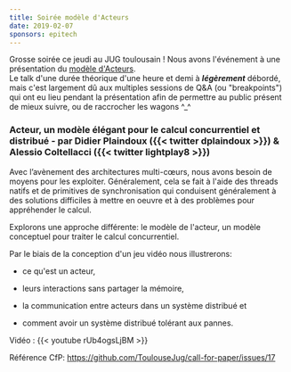```yaml
---
title: Soirée modèle d'Acteurs
date: 2019-02-07
sponsors: epitech
---
```


Grosse soirée ce jeudi au JUG toulousain ! Nous avons l'événement à une présentation du
[modèle d'Acteurs](https://fr.wikipedia.org/wiki/Mod%C3%A8le_d%27acteur).  
Le talk d'une durée théorique d'une heure et demi à ***légèrement*** débordé, mais
c'est largement dû aux multiples sessions de Q&A (ou "breakpoints") qui ont eu lieu
pendant la présentation afin de permettre au public présent de mieux suivre, ou de
raccrocher les wagons ^_^

### Acteur, un modèle élégant pour le calcul concurrentiel et distribué - par Didier Plaindoux ({{< twitter dplaindoux >}}) & Alessio Coltellacci ({{< twitter lightplay8 >}})

Avec l’avènement des architectures multi-cœurs, nous avons besoin de moyens pour les
exploiter. Généralement, cela se fait à l'aide des threads natifs et de primitives de
synchronisation qui conduisent généralement à des solutions difficiles à mettre en oeuvre
et à des problèmes pour appréhender le calcul.

Explorons une approche différente: le modèle de l'acteur, un modèle conceptuel pour
traiter le calcul concurrentiel.

Par le biais de la conception d'un jeu vidéo nous illustrerons:

* ce qu'est un acteur,

* leurs interactions sans partager la mémoire,

* la communication entre acteurs dans un système distribué et

* comment avoir un système distribué tolérant aux pannes.

Vidéo : {{< youtube rUb4ogsLjBM >}}

Référence CfP: https://github.com/ToulouseJug/call-for-paper/issues/17
